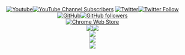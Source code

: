 <div align="center"><div align="center"><a href="https://www.youtube.com/channel/UCYg_Xk6aHG_FKaYiRi0wmEg?sub_confirmation=1"><img alt="Youtube" title="Youtube" src="https://img.shields.io/badge/-youtube-gray?style=for-the-badge&logo=youtube&logoColor=white"/><img alt="YouTube Channel Subscribers" src="https://img.shields.io/youtube/channel/subscribers/UCYg_Xk6aHG_FKaYiRi0wmEg?label=%20&style=for-the-badge"/></a>
<a href="https://twitter.com/intent/follow?screen_name=SagiriHimoto"><img alt="Twitter" title="Twitter" src="https://img.shields.io/badge/-Twitter-gray?style=for-the-badge&logo=twitter&logoColor=white"/><img alt="Twitter Follow" src="https://img.shields.io/twitter/follow/SagiriHimoto?color=1DA1F2&label=%20&style=for-the-badge"></a>
<a href="https://github.com/SagiriHimoto/"><img alt="GitHub" title="GitHub" src="https://img.shields.io/badge/-GitHub-gray?style=for-the-badge&logo=github&logoColor=white"/><img alt="GitHub followers" src="https://img.shields.io/github/followers/SagiriHimoto?color=lightgray&label=%20&style=for-the-badge"></a></div>
<div align="center"><a href="https://chrome.google.com/webstore/detail/pony-importer/gldfiobnglilbkgbbahifeikpngcjmme"><img alt="Chrome Web Store" src="https://img.shields.io/chrome-web-store/rating/gldfiobnglilbkgbbahifeikpngcjmme?color=red&label=Pony%20importer%20rating&logo=google&logoColor=white&style=for-the-badge"></a></div>
<div align="center"><a href="https://github.com/SagiriHimoto/"><img src="https://github-readme-stats.vercel.app/api/pin/?username=SagiriHimoto&repo=sagirihimoto.github.io"/><img src="https://github-readme-stats.vercel.app/api/pin/?username=SagiriHimoto&repo=Pony-UI-Plugin"/></a></div>
<div align="center"><a href="https://github.com/SagiriHimoto/"><img src="https://github-readme-stats.vercel.app/api?username=SagiriHimoto&show_icons=true"/></a></div>
<div align="center"><a href="https://github.com/SagiriHimoto/"><img src="https://github-readme-streak-stats.herokuapp.com/?user=SagiriHimoto"/></a></div>
<div align="center"><a href="https://github.com/SagiriHimoto/"><img src="https://github-readme-stats.vercel.app/api/top-langs?username=Sagirihimoto"/></a></div>
<!-- <a href="https://discord.gg/fPrdqh3Zfu" alt="Dev Pro Tips Discussion & Support Server"><img src="https://img.shields.io/badge/-Discord-7289DA?style=for-the-badge&logo=discord&logoColor=white"/></a> -->
